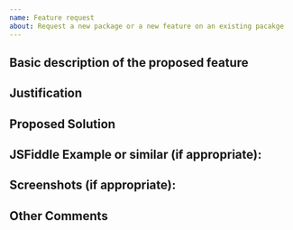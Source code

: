 ```yaml
---
name: Feature request
about: Request a new package or a new feature on an existing pacakge
---
```

<!--- Provide a general summary of your issue in the Title above -->

## Basic description of the proposed feature
<!-- Ex. Add a CarafeTypeahead package with Bootstrap support. -->

## Justification
<!-- Why would this feature be useful? -->

## Proposed Solution
<!-- What should happen? Which supporting packages and features should be included? -->

## JSFiddle Example or similar (if appropriate):

## Screenshots (if appropriate):

## Other Comments
